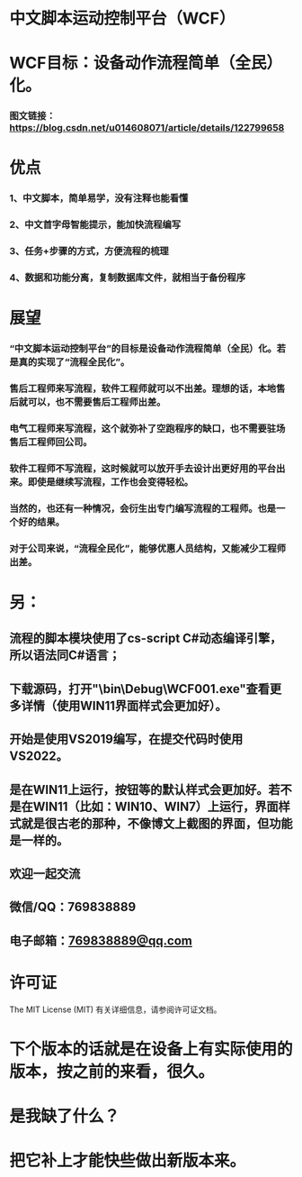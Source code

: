 # 中文脚本运动控制平台（WCF）
# WCF目标：设备动作流程简单（全民）化。
### 图文链接：https://blog.csdn.net/u014608071/article/details/122799658

# 优点
### 1、中文脚本，简单易学，没有注释也能看懂
### 2、中文首字母智能提示，能加快流程编写
### 3、任务+步骤的方式，方便流程的梳理
### 4、数据和功能分离，复制数据库文件，就相当于备份程序

# 展望
### “中文脚本运动控制平台”的目标是设备动作流程简单（全民）化。若是真的实现了“流程全民化”。
### 售后工程师来写流程，软件工程师就可以不出差。理想的话，本地售后就可以，也不需要售后工程师出差。
### 电气工程师来写流程，这个就弥补了空跑程序的缺口，也不需要驻场售后工程师回公司。
### 软件工程师不写流程，这时候就可以放开手去设计出更好用的平台出来。即使是继续写流程，工作也会变得轻松。
### 当然的，也还有一种情况，会衍生出专门编写流程的工程师。也是一个好的结果。
### 对于公司来说，“流程全民化”，能够优惠人员结构，又能减少工程师出差。

# 另：
## 流程的脚本模块使用了cs-script C#动态编译引擎，所以语法同C#语言；

## 下载源码，打开"\bin\Debug\WCF001.exe"查看更多详情（使用WIN11界面样式会更加好）。

## 开始是使用VS2019编写，在提交代码时使用VS2022。

## 是在WIN11上运行，按钮等的默认样式会更加好。若不是在WIN11（比如：WIN10、WIN7）上运行，界面样式就是很古老的那种，不像博文上截图的界面，但功能是一样的。

## 欢迎一起交流
## 微信/QQ：769838889
## 电子邮箱：769838889@qq.com

# 许可证
The MIT License (MIT) 有关详细信息，请参阅许可证文档。 

# 下个版本的话就是在设备上有实际使用的版本，按之前的来看，很久。
# 是我缺了什么？
# 把它补上才能快些做出新版本来。
